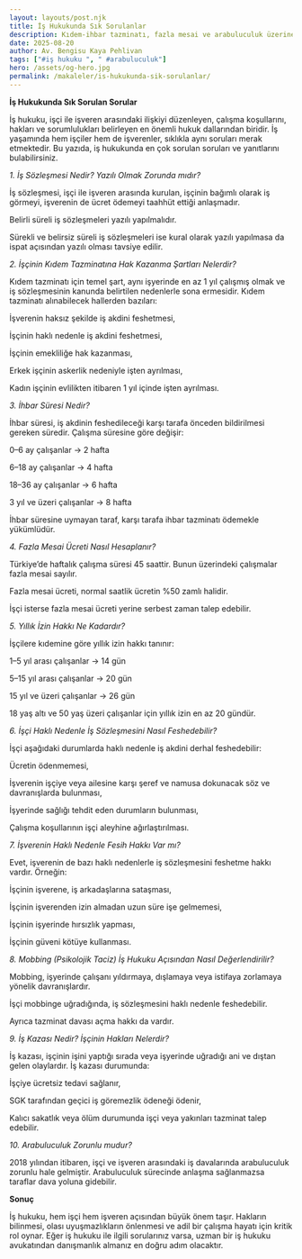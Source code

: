 ```yaml
---
layout: layouts/post.njk
title: İş Hukukunda Sık Sorulanlar
description: Kıdem-ihbar tazminatı, fazla mesai ve arabuluculuk üzerine kısa rehber.
date: 2025-08-20
author: Av. Bengisu Kaya Pehlivan
tags: ["#iş hukuku ", " #arabuluculuk"]
hero: /assets/og-hero.jpg
permalink: /makaleler/is-hukukunda-sik-sorulanlar/
---
```


**İş Hukukunda Sık Sorulan Sorular**

İş hukuku, işçi ile işveren arasındaki ilişkiyi düzenleyen, çalışma koşullarını, hakları ve sorumlulukları belirleyen en önemli hukuk dallarından biridir. İş yaşamında hem işçiler hem de işverenler, sıklıkla aynı soruları merak etmektedir. Bu yazıda, iş hukukunda en çok sorulan soruları ve yanıtlarını bulabilirsiniz.

_1. İş Sözleşmesi Nedir? Yazılı Olmak Zorunda mıdır?_

İş sözleşmesi, işçi ile işveren arasında kurulan, işçinin bağımlı olarak iş görmeyi, işverenin de ücret ödemeyi taahhüt ettiği anlaşmadır.

Belirli süreli iş sözleşmeleri yazılı yapılmalıdır.

Sürekli ve belirsiz süreli iş sözleşmeleri ise kural olarak yazılı yapılmasa da ispat açısından yazılı olması tavsiye edilir.

_2. İşçinin Kıdem Tazminatına Hak Kazanma Şartları Nelerdir?_

Kıdem tazminatı için temel şart, aynı işyerinde en az 1 yıl çalışmış olmak ve iş sözleşmesinin kanunda belirtilen nedenlerle sona ermesidir.
Kıdem tazminatı alınabilecek hallerden bazıları:

İşverenin haksız şekilde iş akdini feshetmesi,

İşçinin haklı nedenle iş akdini feshetmesi,

İşçinin emekliliğe hak kazanması,

Erkek işçinin askerlik nedeniyle işten ayrılması,

Kadın işçinin evlilikten itibaren 1 yıl içinde işten ayrılması.

_3. İhbar Süresi Nedir?_

İhbar süresi, iş akdinin feshedileceği karşı tarafa önceden bildirilmesi gereken süredir. Çalışma süresine göre değişir:

0–6 ay çalışanlar → 2 hafta

6–18 ay çalışanlar → 4 hafta

18–36 ay çalışanlar → 6 hafta

3 yıl ve üzeri çalışanlar → 8 hafta

İhbar süresine uymayan taraf, karşı tarafa ihbar tazminatı ödemekle yükümlüdür.

_4. Fazla Mesai Ücreti Nasıl Hesaplanır?_

Türkiye’de haftalık çalışma süresi 45 saattir. Bunun üzerindeki çalışmalar fazla mesai sayılır.

Fazla mesai ücreti, normal saatlik ücretin %50 zamlı halidir.

İşçi isterse fazla mesai ücreti yerine serbest zaman talep edebilir.

_5. Yıllık İzin Hakkı Ne Kadardır?_

İşçilere kıdemine göre yıllık izin hakkı tanınır:

1–5 yıl arası çalışanlar → 14 gün

5–15 yıl arası çalışanlar → 20 gün

15 yıl ve üzeri çalışanlar → 26 gün

18 yaş altı ve 50 yaş üzeri çalışanlar için yıllık izin en az 20 gündür.

_6. İşçi Haklı Nedenle İş Sözleşmesini Nasıl Feshedebilir?_

İşçi aşağıdaki durumlarda haklı nedenle iş akdini derhal feshedebilir:

Ücretin ödenmemesi,

İşverenin işçiye veya ailesine karşı şeref ve namusa dokunacak söz ve davranışlarda bulunması,

İşyerinde sağlığı tehdit eden durumların bulunması,

Çalışma koşullarının işçi aleyhine ağırlaştırılması.

_7. İşverenin Haklı Nedenle Fesih Hakkı Var mı?_

Evet, işverenin de bazı haklı nedenlerle iş sözleşmesini feshetme hakkı vardır. Örneğin:

İşçinin işverene, iş arkadaşlarına sataşması,

İşçinin işverenden izin almadan uzun süre işe gelmemesi,

İşçinin işyerinde hırsızlık yapması,

İşçinin güveni kötüye kullanması.

_8. Mobbing (Psikolojik Taciz) İş Hukuku Açısından Nasıl Değerlendirilir?_

Mobbing, işyerinde çalışanı yıldırmaya, dışlamaya veya istifaya zorlamaya yönelik davranışlardır.

İşçi mobbinge uğradığında, iş sözleşmesini haklı nedenle feshedebilir.

Ayrıca tazminat davası açma hakkı da vardır.

_9. İş Kazası Nedir? İşçinin Hakları Nelerdir?_

İş kazası, işçinin işini yaptığı sırada veya işyerinde uğradığı ani ve dıştan gelen olaylardır.
İş kazası durumunda:

İşçiye ücretsiz tedavi sağlanır,

SGK tarafından geçici iş göremezlik ödeneği ödenir,

Kalıcı sakatlık veya ölüm durumunda işçi veya yakınları tazminat talep edebilir.

_10. Arabuluculuk Zorunlu mudur?_

2018 yılından itibaren, işçi ve işveren arasındaki iş davalarında arabuluculuk zorunlu hale gelmiştir.
Arabuluculuk sürecinde anlaşma sağlanmazsa taraflar dava yoluna gidebilir.

**Sonuç**

İş hukuku, hem işçi hem işveren açısından büyük önem taşır. Hakların bilinmesi, olası uyuşmazlıkların önlenmesi ve adil bir çalışma hayatı için kritik rol oynar.
Eğer iş hukuku ile ilgili sorularınız varsa, uzman bir iş hukuku avukatından danışmanlık almanız en doğru adım olacaktır.
